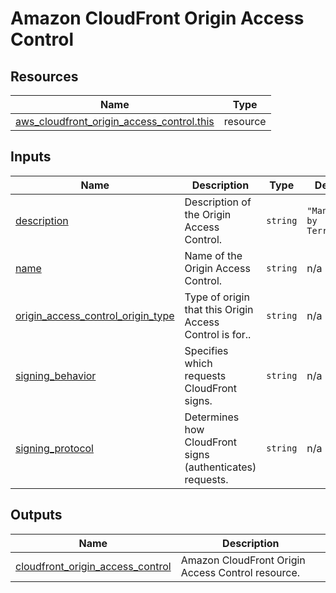 # Amazon CloudFront Origin Access Control

## Resources

| Name                                                                                                                                                      | Type     |
| --------------------------------------------------------------------------------------------------------------------------------------------------------- | -------- |
| [aws_cloudfront_origin_access_control.this](https://registry.terraform.io/providers/hashicorp/aws/latest/docs/resources/cloudfront_origin_access_control) | resource |

## Inputs

| Name                                                                                                                                 | Description                                               | Type     | Default                  | Required |
| ------------------------------------------------------------------------------------------------------------------------------------ | --------------------------------------------------------- | -------- | ------------------------ | :------: |
| <a name="input_description"></a> [description](#input_description)                                                                   | Description of the Origin Access Control.                 | `string` | `"Managed by Terraform"` |    no    |
| <a name="input_name"></a> [name](#input_name)                                                                                        | Name of the Origin Access Control.                        | `string` | n/a                      |   yes    |
| <a name="input_origin_access_control_origin_type"></a> [origin_access_control_origin_type](#input_origin_access_control_origin_type) | Type of origin that this Origin Access Control is for..   | `string` | n/a                      |   yes    |
| <a name="input_signing_behavior"></a> [signing_behavior](#input_signing_behavior)                                                    | Specifies which requests CloudFront signs.                | `string` | n/a                      |   yes    |
| <a name="input_signing_protocol"></a> [signing_protocol](#input_signing_protocol)                                                    | Determines how CloudFront signs (authenticates) requests. | `string` | n/a                      |   yes    |

## Outputs

| Name                                                                                                                                | Description                                       |
| ----------------------------------------------------------------------------------------------------------------------------------- | ------------------------------------------------- |
| <a name="output_cloudfront_origin_access_control"></a> [cloudfront_origin_access_control](#output_cloudfront_origin_access_control) | Amazon CloudFront Origin Access Control resource. |
